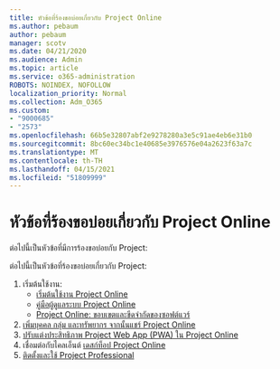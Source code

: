 ```yaml
---
title: หัวข้อที่ร้องขอบ่อยเกี่ยวกับ Project Online
ms.author: pebaum
author: pebaum
manager: scotv
ms.date: 04/21/2020
ms.audience: Admin
ms.topic: article
ms.service: o365-administration
ROBOTS: NOINDEX, NOFOLLOW
localization_priority: Normal
ms.collection: Adm_O365
ms.custom:
- "9000685"
- "2573"
ms.openlocfilehash: 66b5e32807abf2e9278280a3e5c91ae4eb6e31b0
ms.sourcegitcommit: 8bc60ec34bc1e40685e3976576e04a2623f63a7c
ms.translationtype: MT
ms.contentlocale: th-TH
ms.lasthandoff: 04/15/2021
ms.locfileid: "51809999"
---
```

# <a name="project-online-frequently-requested-topics"></a>หัวข้อที่ร้องขอบ่อยเกี่ยวกับ Project Online

ต่อไปนี้เป็นหัวข้อที่มีการร้องขอบ่อยกับ Project:

ต่อไปนี้เป็นหัวข้อที่ร้องขอบ่อยเกี่ยวกับ Project:
1.  เริ่มต้นใช้งาน: 
    -   [เริ่มต้นใช้งาน Project Online](https://docs.microsoft.com/projectonline/get-started-with-project-online) 
    -   [คู่มือผู้ดูแลระบบ Project Online](https://docs.microsoft.com/projectonline/project-online) 
    -   [Project Online: ขอบเขตและขีดจํากัดของซอฟต์แวร์](https://docs.microsoft.com/ProjectOnline/project-online-software-boundaries-and-limits) 
2.  [เพิ่มบุคคล กลุ่ม และทรัพยากร จากนั้นแชร์ Project Online](https://docs.microsoft.com/projectonline/step-2-add-people-to-project-online) 
3.  [ปรับแต่งประสิทธิภาพ Project Web App (PWA) ใน Project Online](https://docs.microsoft.com/projectonline/tune-project-online-performance)
4.  เชื่อมต่อกับไคลเอ็นต์ [เดสก์ท็อป Project Online](https://docs.microsoft.com/projectonline/connect-to-project-online-with-the-project-online-desktop-client) 
5.  [ติดตั้งและใช้ Project Professional](https://support.office.com/article/install-project-7059249b-d9fe-4d61-ab96-5c5bf435f281) 
